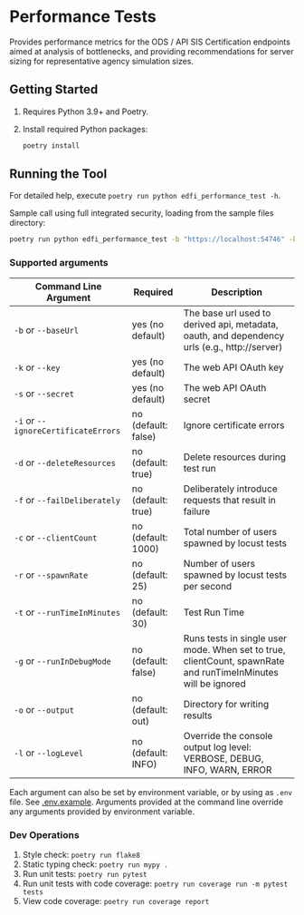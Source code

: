 # Performance Tests

Provides performance metrics for the ODS / API  SIS Certification endpoints aimed at analysis of
bottlenecks, and providing recommendations for server sizing for representative
agency simulation sizes.

## Getting Started

1. Requires Python 3.9+ and Poetry.
1. Install required Python packages:

   ```bash
   poetry install
   ```

## Running the Tool

For detailed help, execute `poetry run python edfi_performance_test -h`.

Sample call using full integrated security, loading from the sample files
directory:

```bash
poetry run python edfi_performance_test -b "https://localhost:54746" -k "testkey" -s "testsecret"
```

### Supported arguments

| Command Line Argument                | Required                             | Description                                                                                                    |
| ------------------------------------ | ------------------------------------ | ---------------------------------------------------------------------------------------------------------------|
| `-b` or `--baseUrl`                  | yes (no default)                     | ​The base url used to derived api, metadata, oauth, and dependency urls (e.g., http://server)                   |
| `-k` or `--key`                      | yes (no default)                     | The web API OAuth key                                                                                          |
| `-s` or `--secret`                   | yes (no default)                     | The web API OAuth secret                                                                                       |
| `-i` or `--ignoreCertificateErrors`  | no (default: false)                  | Ignore certificate errors                                                                                      |
| `-d` or `--deleteResources`          | no (default: true)                   | Delete resources during test run                                                                               |
| `-f` or `--failDeliberately`         | no (default: true)                   | Deliberately introduce requests that result in failure                                                         |
| `-c` or `--clientCount`              | no (default: 1000)                   | Total number of users spawned by locust tests                                                                  |
| `-r` or `--spawnRate`                | no (default: 25)                     | Number of users spawned by locust tests per second                                                             |
| `-t` or `--runTimeInMinutes`         | no (default: 30)                     | Test Run Time                                                                                                  |
| `-g` or `--runInDebugMode  `         | no (default: false)                  | Runs tests in single user mode. When set to true, clientCount, spawnRate and runTimeInMinutes will be ignored  |
| `-o` or `--output`                   | no (default: out)                    | Directory for writing results                                                                                  |
| `-l` or `--logLevel`                 | no (default: INFO)                   | Override the console output log level: VERBOSE, DEBUG, INFO, WARN, ERROR                                       |


Each argument can also be set by environment variable, or by using as `.env`
file. See [.env.example](edfi_performance_test/.env.example). Arguments provided at
the command line override any arguments provided by environment variable.

### Dev Operations

1. Style check: `poetry run flake8`
2. Static typing check: `poetry run mypy .`
3. Run unit tests: `poetry run pytest`
4. Run unit tests with code coverage: `poetry run coverage run -m pytest tests`
5. View code coverage: `poetry run coverage report`

